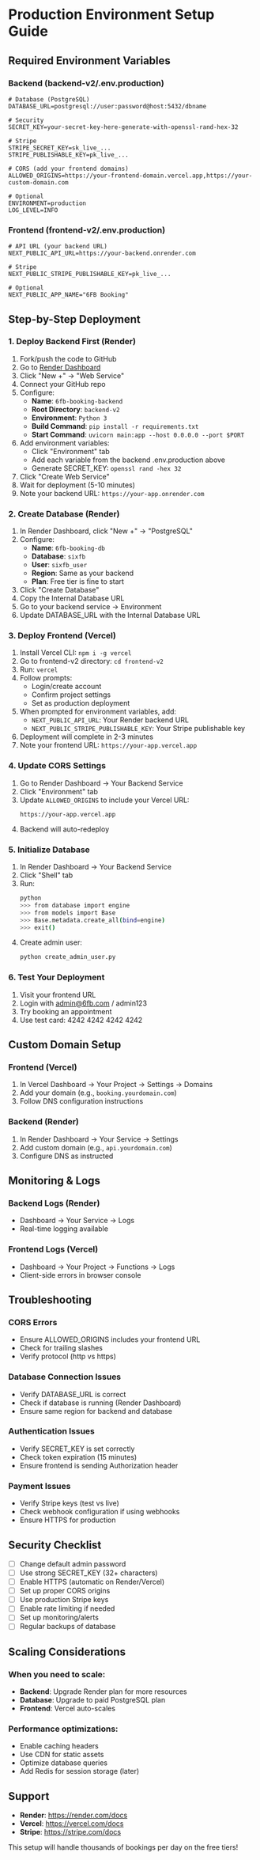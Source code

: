 # Production Environment Setup Guide

## Required Environment Variables

### Backend (backend-v2/.env.production)

```env
# Database (PostgreSQL)
DATABASE_URL=postgresql://user:password@host:5432/dbname

# Security
SECRET_KEY=your-secret-key-here-generate-with-openssl-rand-hex-32

# Stripe
STRIPE_SECRET_KEY=sk_live_...
STRIPE_PUBLISHABLE_KEY=pk_live_...

# CORS (add your frontend domains)
ALLOWED_ORIGINS=https://your-frontend-domain.vercel.app,https://your-custom-domain.com

# Optional
ENVIRONMENT=production
LOG_LEVEL=INFO
```

### Frontend (frontend-v2/.env.production)

```env
# API URL (your backend URL)
NEXT_PUBLIC_API_URL=https://your-backend.onrender.com

# Stripe
NEXT_PUBLIC_STRIPE_PUBLISHABLE_KEY=pk_live_...

# Optional
NEXT_PUBLIC_APP_NAME="6FB Booking"
```

## Step-by-Step Deployment

### 1. Deploy Backend First (Render)

1. Fork/push the code to GitHub
2. Go to [Render Dashboard](https://dashboard.render.com)
3. Click "New +" → "Web Service"
4. Connect your GitHub repo
5. Configure:
   - **Name**: `6fb-booking-backend`
   - **Root Directory**: `backend-v2`
   - **Environment**: `Python 3`
   - **Build Command**: `pip install -r requirements.txt`
   - **Start Command**: `uvicorn main:app --host 0.0.0.0 --port $PORT`
6. Add environment variables:
   - Click "Environment" tab
   - Add each variable from the backend .env.production above
   - Generate SECRET_KEY: `openssl rand -hex 32`
7. Click "Create Web Service"
8. Wait for deployment (5-10 minutes)
9. Note your backend URL: `https://your-app.onrender.com`

### 2. Create Database (Render)

1. In Render Dashboard, click "New +" → "PostgreSQL"
2. Configure:
   - **Name**: `6fb-booking-db`
   - **Database**: `sixfb`
   - **User**: `sixfb_user`
   - **Region**: Same as your backend
   - **Plan**: Free tier is fine to start
3. Click "Create Database"
4. Copy the Internal Database URL
5. Go to your backend service → Environment
6. Update DATABASE_URL with the Internal Database URL

### 3. Deploy Frontend (Vercel)

1. Install Vercel CLI: `npm i -g vercel`
2. Go to frontend-v2 directory: `cd frontend-v2`
3. Run: `vercel`
4. Follow prompts:
   - Login/create account
   - Confirm project settings
   - Set as production deployment
5. When prompted for environment variables, add:
   - `NEXT_PUBLIC_API_URL`: Your Render backend URL
   - `NEXT_PUBLIC_STRIPE_PUBLISHABLE_KEY`: Your Stripe publishable key
6. Deployment will complete in 2-3 minutes
7. Note your frontend URL: `https://your-app.vercel.app`

### 4. Update CORS Settings

1. Go to Render Dashboard → Your Backend Service
2. Click "Environment" tab
3. Update `ALLOWED_ORIGINS` to include your Vercel URL:
   ```
   https://your-app.vercel.app
   ```
4. Backend will auto-redeploy

### 5. Initialize Database

1. In Render Dashboard → Your Backend Service
2. Click "Shell" tab
3. Run:
   ```bash
   python
   >>> from database import engine
   >>> from models import Base
   >>> Base.metadata.create_all(bind=engine)
   >>> exit()
   ```
4. Create admin user:
   ```bash
   python create_admin_user.py
   ```

### 6. Test Your Deployment

1. Visit your frontend URL
2. Login with admin@6fb.com / admin123
3. Try booking an appointment
4. Use test card: 4242 4242 4242 4242

## Custom Domain Setup

### Frontend (Vercel)
1. In Vercel Dashboard → Your Project → Settings → Domains
2. Add your domain (e.g., `booking.yourdomain.com`)
3. Follow DNS configuration instructions

### Backend (Render)
1. In Render Dashboard → Your Service → Settings
2. Add custom domain (e.g., `api.yourdomain.com`)
3. Configure DNS as instructed

## Monitoring & Logs

### Backend Logs (Render)
- Dashboard → Your Service → Logs
- Real-time logging available

### Frontend Logs (Vercel)
- Dashboard → Your Project → Functions → Logs
- Client-side errors in browser console

## Troubleshooting

### CORS Errors
- Ensure ALLOWED_ORIGINS includes your frontend URL
- Check for trailing slashes
- Verify protocol (http vs https)

### Database Connection Issues
- Verify DATABASE_URL is correct
- Check if database is running (Render Dashboard)
- Ensure same region for backend and database

### Authentication Issues
- Verify SECRET_KEY is set correctly
- Check token expiration (15 minutes)
- Ensure frontend is sending Authorization header

### Payment Issues
- Verify Stripe keys (test vs live)
- Check webhook configuration if using webhooks
- Ensure HTTPS for production

## Security Checklist

- [ ] Change default admin password
- [ ] Use strong SECRET_KEY (32+ characters)
- [ ] Enable HTTPS (automatic on Render/Vercel)
- [ ] Set up proper CORS origins
- [ ] Use production Stripe keys
- [ ] Enable rate limiting if needed
- [ ] Set up monitoring/alerts
- [ ] Regular backups of database

## Scaling Considerations

### When you need to scale:
- **Backend**: Upgrade Render plan for more resources
- **Database**: Upgrade to paid PostgreSQL plan
- **Frontend**: Vercel auto-scales

### Performance optimizations:
- Enable caching headers
- Use CDN for static assets
- Optimize database queries
- Add Redis for session storage (later)

## Support

- **Render**: https://render.com/docs
- **Vercel**: https://vercel.com/docs
- **Stripe**: https://stripe.com/docs

This setup will handle thousands of bookings per day on the free tiers!